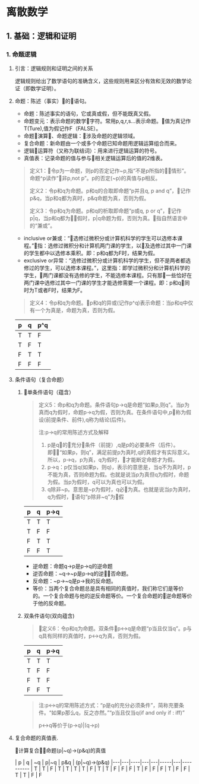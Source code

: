 # 离散数学

## 1. 基础：逻辑和证明

### 1. 命题逻辑

1. 引言：逻辑规则和证明之间的关系

    逻辑规则给出了数学语句的准确含义，这些规则用来区分有效和无效的数学论证（即数学证明）。
2. 命题：陈述（事实）的语句。

    - 命题：陈述事实的语句，它或真或假，但不能既真又假。
    - 命题变元：表示命题的数学字符。常用p,q,r,s...表示命题。值为真记作T(Ture),值为假记作F（FALSE）。
    - 命题演算、命题逻辑：涉及命题的逻辑领域。
    - 复合命题：新命题由一个或多个命题已知命题用逻辑运算组合而来。
    - 逻辑运算符（又称为联结词）：用来进行逻辑运算的符号。
    - 真值表：记录命题的值与参与相关逻辑运算后的值的2维表。

    > 定义1：令p为一命题，则p的否定记作~p,指“不是p所指的情形”。命题^p读作“非p,not p”。p的否定(~p)的真值与p相反。
    >
    > 定义2：令p和q为命题。p和q的合取即命题“p并且q, p and q”，记作p&q，当p和q都为真时，p&q命题为真，否则为假。
    >
    > 定义3：令p和q为命题。p和q的析取即命题“p或q, p or q”，记作p|q，当p和q都为假时，p|q命题为假，否则为真。指自然语言中的“兼或”。

    - inclusive or兼或：“选修过微积分或计算机科学的学生可以选修本课程。”指：选修过微积分和计算机两门课的学生，以及选修过其中一门课的学生都中以选修本乘积。即：p和q都为F时，结果为假。
    - exclusive or异常：“选修过微积分或计算机科学的学生，但不是两者都选修过的学生，可以选修本课程。”，这里指：即学过微积分和计算机科学的学生，两门课都没有选修的学生，不能选修本课程。只有那一些恰好在两门课中选修过其中一门课的学生才能选修需要一个课程。即：p和q同时为T或者F时，结果为F。

    >定义4：令p和q为命题。p和q的异或(记作p^q)表示命题：当p和q中仅有一个为真是，命题为真，否则为假。

    | p | q | p^q
    |---|---|-----
    | T | T | F
    | T | F | T
    | F | T | T
    | F | F | F

3. 条件语句（复合命题）
    1. 单条件语句（蕴含）
        > 定义5：命p和q为命题。条件语句p->q是命题“如果p,则q”。当p为真而q为假时，命题p->q为假，否则为真。在条件语句中,p称为假设(前提条件、前件),q称为结论(后件)。
        >
        >注:p->q的常用陈述方式及解释
        > 1. p是q的充分条件（前提）,q是p的必要条件（后件）。即“如果p，则q”，满足前提p为真时,q的真假才有实际意义。所以，p->q，p为真，q为假时，才能断定命题才为假。
        > 2. p->q：p仅当q(如果p，则q)，表示的意思是，当q不为真时，p不能为真，否则命题为假。也就是说当p为真但q为假时，命题为假。当p为假时，q可以为真也可以为假。
        > 3. q除非~p。意思是~p为假时，q必为真。也就是说当p为真时，q为假时，语句“p除非~q”为假

        | p | q | p->q
        |---|---|-----
        | T | T | T
        | T | F | F
        | F | T | T
        | F | F | T

        - 逆命题：命题q->p是p->q的逆命题
        - 逆否命题：~q->~p是p->q的逆否命题。
        - 反命题：~p->~q是p->我的反命题。
        - 等价：当两个复合命题总是具有相同的真值时，我们称它们是等价的。一个复合命题与他的逆反命题等价。一个复合命题的逆命题等价于他的反命题。

    2. 双条件语句(双向蕴含)
        >定义6：令p和q为命题。双条件p<->q是命题“p当且仅当q”。p与q具有同样的真值时，p<->q为真，否则为假。

        | p | q | p->q
        |---|---|-----
        | T | T | T
        | T | F | F
        | F | T | F
        | F | F | T
        >注:p<->q的常用陈述方式：“p是q的充分必须条件”，简称充要条件。“如果p那么q，反之亦然。”“p当且仅当q(if and only if : iff)”
        >
        >p<->q等价于(p->q)|(q->p)

4. 复合命题的真值表.

    计算复合命题(p|~q)->(p&q)的真值

    | p | q | ~q | p\|~q | p&q | (p\|~q)->(p&q)
    |---|---|----|---|---|-----|---|----------
    | T | T | F | T | T | T
    | T | F | T | T | F | F
    | F | T | F | F | F | T
    | F | F | T | T | F | F